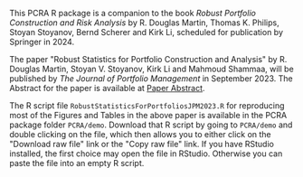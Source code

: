 This PCRA R package is a companion to the book *Robust Portfolio Construction and Risk Analysis* by R. Douglas Martin, Thomas K. Philips, Stoyan Stoyanov, Bernd Scherer and Kirk Li, scheduled for publication by Springer in 2024.

The paper "Robust Statistics for Portfolio Construction and Analysis" by R. Douglas Martin, Stoyan V. Stoyanov, Kirk Li and Mahmoud Shammaa, will be published by *The Journal of Portfolio Management* in September 2023. The Abstract for the paper is available at [Paper Abstract](https://www.dropbox.com/scl/fi/ul9nldlhomxqzdulk14st/JPM-Paper-Abstract.pdf?rlkey=8q3vmqb8p52ltohoxghg4yzpl&dl=0).

The R script file `RobustStatisticsForPortfoliosJPM2023.R` for reproducing most of the Figures and Tables in the above paper is available in the PCRA package folder `PCRA/demo`.  Download that R script by going to `PCRA/demo` and double clicking on the file, which then allows you to either click on the "Download raw file" link or the "Copy raw file" link.  If you have RStudio installed, the first choice may open the file in RStudio.  Otherwise you can paste the file into an empty R script.

